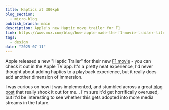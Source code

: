 ```yaml
---
title: Haptics at 300kph
blog_section:
  - micro-blog
publish_branch: main
description: Apple's new Haptic move trailer for F1
link: https://www.mux.com/blog/how-apple-made-the-f1-movie-trailer-literally-shake-things-up
tags:
  - design
date: "2025-07-11"
---
```


Apple released a new "Haptic Trailer" for their new [F1 movie](https://en.wikipedia.org/wiki/F1_(film)) - you can check it out in the Apple TV app. It's a pretty neat experience, I'd never thought about adding haptics to a playback experience, but it really does add another dimension of immersion.

I was curious on how it was implemented, and stumbled across a great [blog post](https://www.mux.com/blog/how-apple-made-the-f1-movie-trailer-literally-shake-things-up) that really shook it out for me... I'm sure it'd get horrifically overused, but it'd be interesting to see whether this gets adopted into more media streams in the future.
